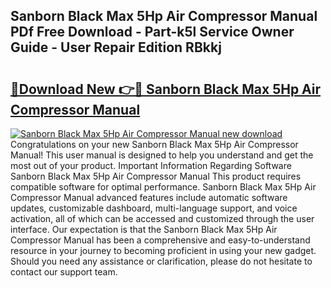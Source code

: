 ## Sanborn Black Max 5Hp Air Compressor Manual PDf Free Download - Part-k5l Service Owner Guide - User Repair Edition RBkkj

# <h2><a href="http://bc84245.oget.top/?id=Sanborn+Black+Max+5Hp+Air+Compressor+Manual">🔗Download New 👉🔴 Sanborn Black Max 5Hp Air Compressor Manual</a></h2>

[![Sanborn Black Max 5Hp Air Compressor Manual new download](https://i.imgur.com/5g1atiW.png)](http://bc84245.oget.top/?id=Sanborn+Black+Max+5Hp+Air+Compressor+Manual)
Congratulations on your new Sanborn Black Max 5Hp Air Compressor Manual! This user manual is designed to help you understand and get the most out of your product. Important Information Regarding Software Sanborn Black Max 5Hp Air Compressor Manual This product requires compatible software for optimal performance. Sanborn Black Max 5Hp Air Compressor Manual advanced features include automatic software updates, customizable dashboard, multi-language support, and voice activation, all of which can be accessed and customized through the user interface. Our expectation is that the Sanborn Black Max 5Hp Air Compressor Manual has been a comprehensive and easy-to-understand resource in your journey to becoming proficient in using your new gadget. Should you need any assistance or clarification, please do not hesitate to contact our support team.
